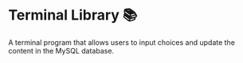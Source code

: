 # Terminal Library  :books:

A terminal program that allows users to input choices and update the content in the MySQL database.
